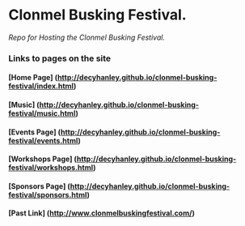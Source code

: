 # Clonmel Busking Festival.

*Repo for Hosting the Clonmel Busking Festival.*

### Links to pages on the site

#### [Home Page] (http://decyhanley.github.io/clonmel-busking-festival/index.html)
#### [Music] (http://decyhanley.github.io/clonmel-busking-festival/music.html)
#### [Events Page] (http://decyhanley.github.io/clonmel-busking-festival/events.html)
#### [Workshops Page] (http://decyhanley.github.io/clonmel-busking-festival/workshops.html)
#### [Sponsors Page] (http://decyhanley.github.io/clonmel-busking-festival/sponsors.html)
#### [Past Link] (http://www.clonmelbuskingfestival.com/)
